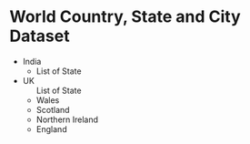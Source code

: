 # World Country, State and City Dataset

<ul>
  <li>India 
    <ul>
      <li>List of State</li>
    </ul>
  </li>
  <li>UK
    <ul>
      List of State
      <li>Wales</li>
      <li>Scotland</li>
      <li>Northern Ireland</li>
      <li>England</li>      
    </ul>
  </li>
</ul>
